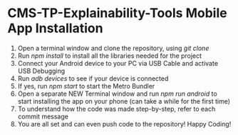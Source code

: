 # CMS-TP-Explainability-Tools Mobile App Installation

1. Open a terminal window and clone the repository, using *git clone*
2. Run *npm install* to install all the libraries needed for the project
3. Connect your Android device to your PC via USB Cable and activate USB Debugging
4. Run *adb devices* to see if your device is connected
5. If yes, run *npm start* to start the Metro Bundler
6. Open a separate NEW Terminal window and run *npm run android* to start installing the app on your phone (can take a while for the first time)
8. To understand how the code was made step-by-step, refer to each commit message
9. You are all set and can even push code to the repository! Happy Coding!
